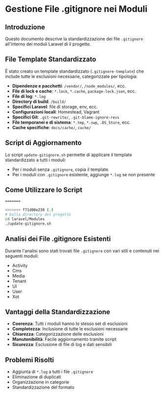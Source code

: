 # Gestione File .gitignore nei Moduli

## Introduzione

Questo documento descrive la standardizzazione dei file `.gitignore` all'interno dei moduli Laravel di il progetto.

## File Template Standardizzato

È stato creato un template standardizzato (`.gitignore-template`) che include tutte le esclusioni necessarie, categorizzate per tipologia:

- **Dipendenze e pacchetti**: `/vendor/`, `/node_modules/`, ecc.
- **File di lock e cache**: `*.lock`, `*.cache`, `package-lock.json`, ecc.
- **File di log**: `*.log`
- **Directory di build**: `/build/`
- **Specifici Laravel**: file di storage, env, ecc.
- **Configurazioni locali**: Homestead, Vagrant
- **Specifici Git**: `.git-rewrite/`, `.git-blame-ignore-revs`
- **File temporanei e di sistema**: `*.tmp`, `*.swp`, `.DS_Store`, ecc.
- **Cache specifiche**: `docs/cache/`, `cache/`

## Script di Aggiornamento

Lo script `update-gitignore.sh` permette di applicare il template standardizzato a tutti i moduli:

- Per i moduli senza `.gitignore`, copia il template
- Per i moduli con `.gitignore` esistente, aggiunge `*.log` se non presente

## Come Utilizzare lo Script

```bash
=======

>>>>>>> f71d08e230 (.)
# Dalla directory del progetto
cd laravel/Modules
./update-gitignore.sh
```

## Analisi dei File .gitignore Esistenti

Durante l'analisi sono stati trovati file `.gitignore` con vari stili e contenuti nei seguenti moduli:

- Activity
- Cms
- Media
- Tenant
- UI
- User
- Xot

## Vantaggi della Standardizzazione

- **Coerenza**: Tutti i moduli hanno lo stesso set di esclusioni
- **Completezza**: Inclusione di tutte le esclusioni necessarie
- **Chiarezza**: Categorizzazione delle esclusioni
- **Manutenibilità**: Facile aggiornamento tramite script
- **Sicurezza**: Esclusione di file di log e dati sensibili

## Problemi Risolti

- Aggiunta di `*.log` a tutti i file `.gitignore`
- Eliminazione di duplicati
- Organizzazione in categorie
- Standardizzazione del formato 
